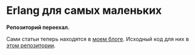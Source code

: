 Erlang для самых маленьких
==========================

**Репозиторий переехал.**

Сами статьи теперь находятся в [моем блоге](http://haru-atari.com/blog). Исходный код для них в [этом репозитории](https://github.com/HaruAtari/blog-sources).
